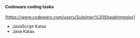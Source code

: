#### Codewars coding tasks
[https://www.codewars.com/users/Sulaiman%20Shaiakhmedov]
* JavaScript Katas
* Java Katas


